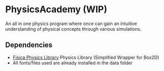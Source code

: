 # PhysicsAcademy (WIP)
An all in one physics program where once can gain an intuitive understanding of physical concepts through various simulations.

## Dependencies
* [Fisica Physics Library](http://www.ricardmarxer.com/fisica/) Physics Library (Simplified Wrapper for Box2D)
* All fonts/files used are already installed in the data folder
